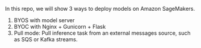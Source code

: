 In this repo, we will show 3 ways to deploy models on Amazon SageMakers.

1. BYOS with model server
2. BYOC with Nginx + Gunicorn + Flask
3. Pull mode: Pull inference task from an external messages source, such as SQS or Kafka streams.

